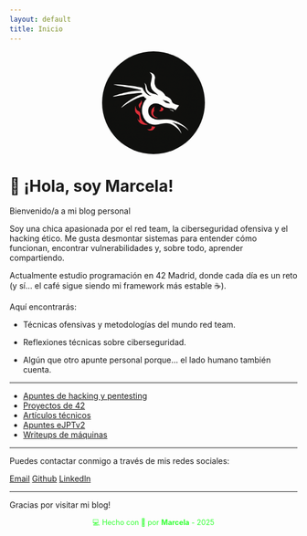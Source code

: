 ```yaml
---
layout: default
title: Inicio
---
```


<img src="assets/img/mar.jpeg" alt="foto de Marcela" style="width: 180px; border-radius: 100px; display: block; margin: 0 auto 20px;" />

# 👋 ¡Hola, soy Marcela!

Bienvenido/a a mi blog personal

Soy una chica apasionada por el red team, la ciberseguridad ofensiva y el hacking ético. Me gusta desmontar sistemas para entender cómo funcionan, encontrar vulnerabilidades y, sobre todo, aprender compartiendo.

Actualmente estudio programación en 42 Madrid, donde cada día es un reto (y sí… el café sigue siendo mi framework más estable ☕).

Aquí encontrarás:

- Técnicas ofensivas y metodologías del mundo red team.

- Reflexiones técnicas sobre ciberseguridad.

- Algún que otro apunte personal porque… el lado humano también cuenta.





---


- [Apuntes de hacking y pentesting](apuntes/)
- [Proyectos de 42](proyectos_42/)
- [Artículos técnicos](articulos_tecnicos/)
- [Apuntes eJPTv2](preparacion_ejpt/)
- [Writeups de máquinas](writeups/)









---

Puedes contactar conmigo a través de mis redes sociales:

[Email](mailto:ingridjimenez113@gmail.com)
[Github](https://github.com/MarcelaJi)
[Linkedln](https://linkedin.com/in/marcela-jimenez-/)

---

Gracias por visitar mi blog!

<div style="text-align:center; font-size: 0.9em; margint-top: 40px; color: #33ff33;">
    💻 Hecho con 💚 por <strong>Marcela</strong> - 2025
</div>
